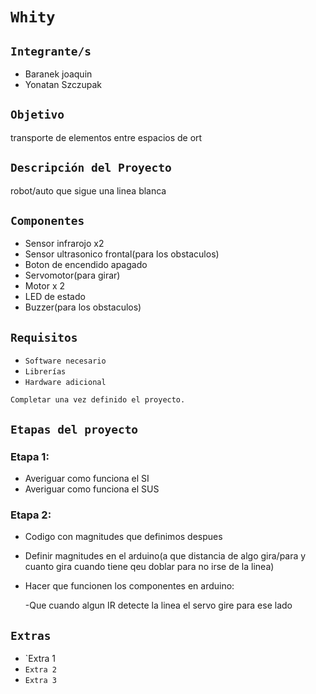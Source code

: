 # **`Whity`**



## **`Integrante/s`**

- Baranek joaquin  
- Yonatan Szczupak

## **`Objetivo`**

transporte de elementos entre espacios de ort

## **`Descripción del Proyecto`**

robot/auto que sigue una linea blanca

## **`Componentes`**

- Sensor infrarojo x2 
- Sensor ultrasonico frontal(para los obstaculos)
- Boton de encendido apagado
- Servomotor(para girar)
- Motor x 2
- LED de estado
- Buzzer(para los obstaculos)


## **`Requisitos`**

- `Software necesario`  
- `Librerías`  
- `Hardware adicional`

`Completar una vez definido el proyecto.`

## **`Etapas del proyecto`**
### Etapa 1:
- Averiguar como funciona el SI
- Averiguar como funciona el SUS

### Etapa 2:
- Codigo con magnitudes que definimos despues
- Definir magnitudes en el arduino(a que distancia de algo gira/para y cuanto gira cuando tiene qeu doblar para no irse de la linea)
- Hacer que funcionen los componentes en arduino:

  -Que cuando algun IR detecte la linea el servo gire para ese lado 
  

## **`Extras`**

- `Extra 1
- `Extra 2`  
- `Extra 3`
